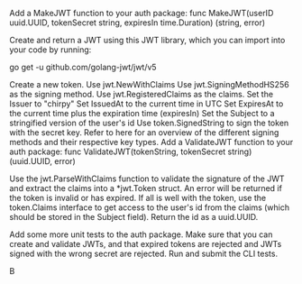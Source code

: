 Add a MakeJWT function to your auth package:
func MakeJWT(userID uuid.UUID, tokenSecret string, expiresIn time.Duration) (string, error)

Create and return a JWT using this JWT library, which you can import into your code by running:

go get -u github.com/golang-jwt/jwt/v5

Create a new token.
Use jwt.NewWithClaims
Use jwt.SigningMethodHS256 as the signing method.
Use jwt.RegisteredClaims as the claims.
Set the Issuer to "chirpy"
Set IssuedAt to the current time in UTC
Set ExpiresAt to the current time plus the expiration time (expiresIn)
Set the Subject to a stringified version of the user's id
Use token.SignedString to sign the token with the secret key. Refer to here for an overview of the different signing methods and their respective key types.
Add a ValidateJWT function to your auth package:
func ValidateJWT(tokenString, tokenSecret string) (uuid.UUID, error)

Use the jwt.ParseWithClaims function to validate the signature of the JWT and extract the claims into a \*jwt.Token struct. An error will be returned if the token is invalid or has expired.
If all is well with the token, use the token.Claims interface to get access to the user's id from the claims (which should be stored in the Subject field). Return the id as a uuid.UUID.

Add some more unit tests to the auth package. Make sure that you can create and validate JWTs, and that expired tokens are rejected and JWTs signed with the wrong secret are rejected.
Run and submit the CLI tests.

B
